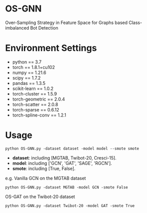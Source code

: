 # OS-GNN
Over-Sampling Strategy in Feature Space for Graphs based Class-imbalanced Bot Detection

# Environment Settings 
* python == 3.7   
* torch == 1.8.1+cu102	  
* numpy == 1.21.6  
* scipy == 1.7.2  
* pandas == 1.3.5	
* scikit-learn == 1.0.2	 
* torch-cluster == 1.5.9	
* torch-geometric == 2.0.4	
* torch-scatter == 2.0.8	
* torch-sparse ==	0.6.12	
* torch-spline-conv	== 1.2.1	


# Usage 
````
python OS-GNN.py -dataset dataset -model model --smote smote
````
* **dataset**: including \[MGTAB, Twibot-20, Cresci-15\].  
* **model**: including \['GCN', 'GAT', 'SAGE', 'RGCN'\].  
* **smote**: including \[True, False\].  

e.g. 
Vanilla GCN on the MGTAB dataset
````
python OS-GNN.py -dataset MGTAB -model GCN -smote False
````
OS-GAT on the Twibot-20 dataset
````
python OS-GNN.py -dataset Twibot-20 -model GAT -smote True
````
